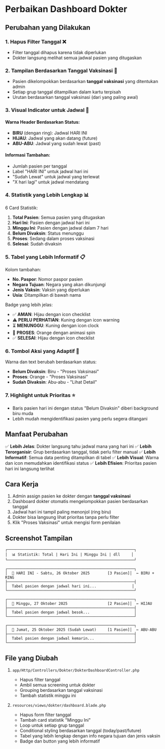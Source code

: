 # Perbaikan Dashboard Dokter

## Perubahan yang Dilakukan

### 1. **Hapus Filter Tanggal** ❌
- Filter tanggal dihapus karena tidak diperlukan
- Dokter langsung melihat semua jadwal pasien yang ditugaskan

### 2. **Tampilan Berdasarkan Tanggal Vaksinasi** 📅
- Pasien dikelompokkan berdasarkan **tanggal vaksinasi** yang ditentukan admin
- Setiap grup tanggal ditampilkan dalam kartu terpisah
- Urutan berdasarkan tanggal vaksinasi (dari yang paling awal)

### 3. **Visual Indicator untuk Jadwal** 🎨

#### Warna Header Berdasarkan Status:
- **BIRU** (dengan ring): Jadwal HARI INI
- **HIJAU**: Jadwal yang akan datang (future)
- **ABU-ABU**: Jadwal yang sudah lewat (past)

#### Informasi Tambahan:
- Jumlah pasien per tanggal
- Label "HARI INI" untuk jadwal hari ini
- "Sudah Lewat" untuk jadwal yang terlewat
- "X hari lagi" untuk jadwal mendatang

### 4. **Statistik yang Lebih Lengkap** 📊

6 Card Statistik:
1. **Total Pasien**: Semua pasien yang ditugaskan
2. **Hari Ini**: Pasien dengan jadwal hari ini
3. **Minggu Ini**: Pasien dengan jadwal dalam 7 hari
4. **Belum Divaksin**: Status menunggu
5. **Proses**: Sedang dalam proses vaksinasi
6. **Selesai**: Sudah divaksin

### 5. **Tabel yang Lebih Informatif** 📋

Kolom tambahan:
- **No. Paspor**: Nomor paspor pasien
- **Negara Tujuan**: Negara yang akan dikunjungi
- **Jenis Vaksin**: Vaksin yang diperlukan
- **Usia**: Ditampilkan di bawah nama

Badge yang lebih jelas:
- ✅ **AMAN**: Hijau dengan icon checklist
- ⚠️ **PERLU PERHATIAN**: Kuning dengan icon warning
- ⏳ **MENUNGGU**: Kuning dengan icon clock
- 🔄 **PROSES**: Orange dengan animasi spin
- ✅ **SELESAI**: Hijau dengan icon checklist

### 6. **Tombol Aksi yang Adaptif** 🎯

Warna dan text berubah berdasarkan status:
- **Belum Divaksin**: Biru - "Proses Vaksinasi"
- **Proses**: Orange - "Proses Vaksinasi"
- **Sudah Divaksin**: Abu-abu - "Lihat Detail"

### 7. **Highlight untuk Prioritas** ⭐

- Baris pasien hari ini dengan status "Belum Divaksin" diberi background biru muda
- Lebih mudah mengidentifikasi pasien yang perlu segera ditangani

## Manfaat Perubahan

✅ **Lebih Jelas**: Dokter langsung tahu jadwal mana yang hari ini
✅ **Lebih Terorganisir**: Grup berdasarkan tanggal, tidak perlu filter manual
✅ **Lebih Informatif**: Semua data penting ditampilkan di tabel
✅ **Lebih Visual**: Warna dan icon memudahkan identifikasi status
✅ **Lebih Efisien**: Prioritas pasien hari ini langsung terlihat

## Cara Kerja

1. Admin assign pasien ke dokter dengan **tanggal vaksinasi**
2. Dashboard dokter otomatis mengelompokkan pasien berdasarkan tanggal
3. Jadwal hari ini tampil paling menonjol (ring biru)
4. Dokter bisa langsung lihat prioritas tanpa perlu filter
5. Klik "Proses Vaksinasi" untuk mengisi form penilaian

## Screenshot Tampilan

```
┌─────────────────────────────────────────────────────────┐
│  📊 Statistik: Total | Hari Ini | Minggu Ini | dll     │
└─────────────────────────────────────────────────────────┘

┌─────────────────────────────────────────────────────────┐
│  📅 HARI INI - Sabtu, 26 Oktober 2025        [3 Pasien]│  ← BIRU + RING
├─────────────────────────────────────────────────────────┤
│  Tabel pasien dengan jadwal hari ini...                │
└─────────────────────────────────────────────────────────┘

┌─────────────────────────────────────────────────────────┐
│  📅 Minggu, 27 Oktober 2025                  [2 Pasien]│  ← HIJAU
├─────────────────────────────────────────────────────────┤
│  Tabel pasien dengan jadwal besok...                    │
└─────────────────────────────────────────────────────────┘

┌─────────────────────────────────────────────────────────┐
│  📅 Jumat, 25 Oktober 2025 (Sudah Lewat)     [1 Pasien]│  ← ABU-ABU
├─────────────────────────────────────────────────────────┤
│  Tabel pasien dengan jadwal kemarin...                  │
└─────────────────────────────────────────────────────────┘
```

## File yang Diubah

1. `app/Http/Controllers/Dokter/DokterDashboardController.php`
   - Hapus filter tanggal
   - Ambil semua screening untuk dokter
   - Grouping berdasarkan tanggal vaksinasi
   - Tambah statistik minggu ini

2. `resources/views/dokter/dashboard.blade.php`
   - Hapus form filter tanggal
   - Tambah card statistik "Minggu Ini"
   - Loop untuk setiap grup tanggal
   - Conditional styling berdasarkan tanggal (today/past/future)
   - Tabel yang lebih lengkap dengan info negara tujuan dan jenis vaksin
   - Badge dan button yang lebih informatif
